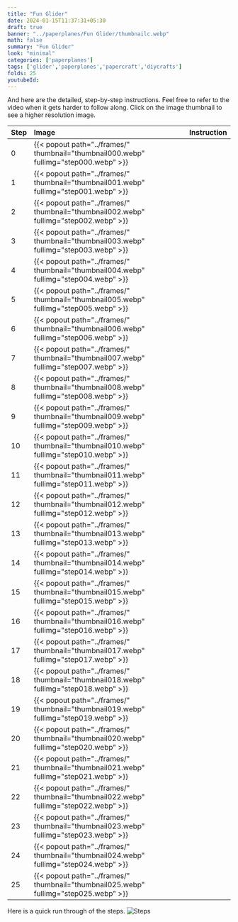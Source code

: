 ```yaml
---
title: "Fun Glider"
date: 2024-01-15T11:37:31+05:30
draft: true
banner: "../paperplanes/Fun Glider/thumbnailc.webp"
math: false
summary: "Fun Glider"
look: "minimal"
categories: ['paperplanes']
tags: ['glider','paperplanes','papercraft','diycrafts']
folds: 25
youtubeId: 
---
```



And here are the detailed, step-by-step instructions. Feel free to refer to the video when it gets harder to follow along. Click on the image thumbnail to see a higher resolution image. 

|Step|Image|Instruction|
|:-|:-|:------|
|0| {{< popout path="../frames/" thumbnail="thumbnail000.webp" fullimg="step000.webp" >}} |  |
|1| {{< popout path="../frames/" thumbnail="thumbnail001.webp" fullimg="step001.webp" >}} |  |
|2| {{< popout path="../frames/" thumbnail="thumbnail002.webp" fullimg="step002.webp" >}} |  |
|3| {{< popout path="../frames/" thumbnail="thumbnail003.webp" fullimg="step003.webp" >}} |  |
|4| {{< popout path="../frames/" thumbnail="thumbnail004.webp" fullimg="step004.webp" >}} |  |
|5| {{< popout path="../frames/" thumbnail="thumbnail005.webp" fullimg="step005.webp" >}} |  |
|6| {{< popout path="../frames/" thumbnail="thumbnail006.webp" fullimg="step006.webp" >}} |  |
|7| {{< popout path="../frames/" thumbnail="thumbnail007.webp" fullimg="step007.webp" >}} |  |
|8| {{< popout path="../frames/" thumbnail="thumbnail008.webp" fullimg="step008.webp" >}} |  |
|9| {{< popout path="../frames/" thumbnail="thumbnail009.webp" fullimg="step009.webp" >}} |  |
|10| {{< popout path="../frames/" thumbnail="thumbnail010.webp" fullimg="step010.webp" >}} |  |
|11| {{< popout path="../frames/" thumbnail="thumbnail011.webp" fullimg="step011.webp" >}} |  |
|12| {{< popout path="../frames/" thumbnail="thumbnail012.webp" fullimg="step012.webp" >}} |  |
|13| {{< popout path="../frames/" thumbnail="thumbnail013.webp" fullimg="step013.webp" >}} |  |
|14| {{< popout path="../frames/" thumbnail="thumbnail014.webp" fullimg="step014.webp" >}} |  |
|15| {{< popout path="../frames/" thumbnail="thumbnail015.webp" fullimg="step015.webp" >}} |  |
|16| {{< popout path="../frames/" thumbnail="thumbnail016.webp" fullimg="step016.webp" >}} |  |
|17| {{< popout path="../frames/" thumbnail="thumbnail017.webp" fullimg="step017.webp" >}} |  |
|18| {{< popout path="../frames/" thumbnail="thumbnail018.webp" fullimg="step018.webp" >}} |  |
|19| {{< popout path="../frames/" thumbnail="thumbnail019.webp" fullimg="step019.webp" >}} |  |
|20| {{< popout path="../frames/" thumbnail="thumbnail020.webp" fullimg="step020.webp" >}} |  |
|21| {{< popout path="../frames/" thumbnail="thumbnail021.webp" fullimg="step021.webp" >}} |  |
|22| {{< popout path="../frames/" thumbnail="thumbnail022.webp" fullimg="step022.webp" >}} |  |
|23| {{< popout path="../frames/" thumbnail="thumbnail023.webp" fullimg="step023.webp" >}} |  |
|24| {{< popout path="../frames/" thumbnail="thumbnail024.webp" fullimg="step024.webp" >}} |  |
|25| {{< popout path="../frames/" thumbnail="thumbnail025.webp" fullimg="step025.webp" >}} |  |

Here is a quick run through of the steps. 
![Steps](../frames/steps_thumbnail.gif)
